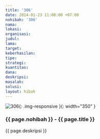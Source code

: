 ```yaml
---
title: '306'
date: 2014-01-23 11:08:00 +07:00
nohibah: '306'
nama:
lokasi:
organisasi:
judul:
lama:
target:
keberhasilan:
tipe:
strategi:
kuantitas:
dana:
deskripsi:
masalah:
solusi:
layout: hibah
---
```


![306](/static/img/hibahcms/306.png){: .img-responsive }{: width="350" }

### {{ page.nohibah }} - {{ page.title }}

{{ page.deskripsi }}
